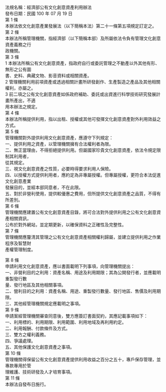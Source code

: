 法規名稱：經濟部公有文化創意資產利用辦法  
發布日期：民國 100 年 07 月 19 日  
第 1 條  
本辦法依文化創意產業發展法（以下簡稱本法）第二十一條第五項規定訂定之。  
第 2 條  
本辦法所稱管理機關，指經濟部（以下簡稱本部）及所屬依法令負有管理文化創意資產義務之行  
政機關。  
第 3 條  
1 本辦法所稱公有文化創意資產，指政府自行或委託管理之不動產以外其他有形、無形之公有圖  
書、史料、典藏文物、影音資料或相關資產。  
2 管理機關利用前項資產或透過相關計畫所研發創作、生產製造之產品及其他相關權利，亦屬之。  
3 前二項之公有文化創意資產如係政府補助、委託或出資進行科學技術研究發展計畫所產出，不適  
用本辦法之規定。  
第 4 條  
本辦法所稱提供利用，指以出租、授權或其他可發揮文化創意資產對外利用效益之方式。  
第 5 條  
管理機關對外提供利用文化創意資產，應遵守下列規定：  
一、提供利用之資產，以管理機關擁有合法權利者為限。  
二、無正當理由，不得拒絕提供利用。但屬國家珍貴文化創意資產，依法令規定限制其利用者，  
從其規定。  
三、視文化創意資產之性質，必要時得要求利用人保險。  
四、以授權方式提供利用者，應約定為非專屬授權。但專屬授權，更符合本法促進文化創意產業  
發展目的，並經本部同意者，不在此限。  
五、對於非營利使用，提供較優惠之費用，但所提供文化創意資產之品質，不得有所差別。  
第 6 條  
管理機關應建置公有文化創意資產目錄，將可合法對外提供利用之公有文化創意資產相關資訊，  
公布於對外網站，並定期更新，以確保資料之正確性及完整性。  
第 7 條  
管理機關應釐清其管理之公有文化創意資產相關權利歸屬，並建立提供利用之作業程序及智慧財  
產權管理制度。  


第 8 條  
申請利用文化創意資產，應以書面載明下列事項，向管理機關提出：  
一、非營利目的之利用：資產名稱、用途及利用期限；其為公開發行者，並應載明重製發行數  
量、發行地區及其他相關事項。  
二、營利目的之利用：資產名稱、用途、重製發行數量、發行地區、售價及利用期限。  
三、其他經管理機關規定應載明之事項。  
第 9 條  
申請案經管理機關審查同意後，雙方應簽訂書面契約，其應記載事項如下：  
一、利用標的、利用期限、利用範圍、利用地域及再利用約定。  
二、利用報酬、付款條件及方式。  
三、雙方之權利義務。  
四、爭議處理。  
五、其他保護文化創意資產之事項。  
第 10 條  
管理機關得保留公有文化創意資產提供利用收益之百分之五十，專戶保存管理，並專款專用於管  
理維護、技術研發及人才培育事項。  
第 11 條  
本辦法自發布日施行。  


